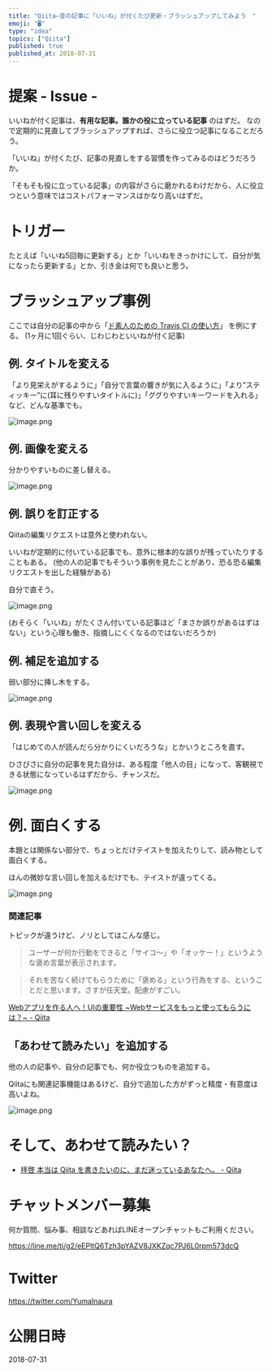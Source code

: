 ```yaml
---
title: "Qiita—昔の記事に「いいね」が付くたび更新・ブラッシュアップしてみよう　"
emoji: "🖥"
type: "idea"
topics: ["Qiita"]
published: true
published_at: 2018-07-31
---
```


# 提案 - Issue -

いいねが付く記事は、**有用な記事。誰かの役に立っている記事** のはずだ。
なので定期的に見直してブラッシュアップすれば、さらに役立つ記事になることだろう。

「いいね」が付くたび、記事の見直しをする習慣を作ってみるのはどうだろうか。

「そもそも役に立っている記事」の内容がさらに磨かれるわけだから、人に役立つという意味ではコストパフォーマンスはかなり高いはずだ。

# トリガー

たとえば「いいね5回毎に更新する」とか「いいねをきっかけにして、自分が気になったら更新する」とか、引き金は何でも良いと思う。


# ブラッシュアップ事例

ここでは自分の記事の中から「[ド素人のための Travis CI の使い方](https://qiita.com/YumaInaura/items/8021d38cb202950fb18c)」 を例にする。
(1ヶ月に1回ぐらい、じわじわといいねが付く記事)

## 例. タイトルを変える

「より見栄えがするように」「自分で言葉の響きが気に入るように」「より”スティッキー”に(耳に残りやすいタイトルに)」「ググりやすいキーワードを入れる」など、どんな基準でも。

![image.png](https://qiita-image-store.s3.amazonaws.com/0/89618/55b044ef-d0e6-b278-3a7e-7cebe366b4c6.png)

## 例. 画像を変える

分かりやすいものに差し替える。

![image.png](https://qiita-image-store.s3.amazonaws.com/0/89618/61c18c79-16de-aa04-9c12-540196b4105e.png)

## 例. 誤りを訂正する

Qiitaの編集リクエストは意外と使われない。

いいねが定期的に付いている記事でも、意外に根本的な誤りが残っていたりすることもある。
(他の人の記事でもそういう事例を見たことがあり、恐る恐る編集リクエストを出した経験がある)

自分で直そう。

![image.png](https://qiita-image-store.s3.amazonaws.com/0/89618/b549f9e1-4743-085a-1b10-4af9ddafd1d7.png)

(おそらく「いいね」がたくさん付いている記事ほど「まさか誤りがあるはずはない」という心理も働き、指摘しにくくなるのではないだろうか)

## 例. 補足を追加する

弱い部分に挿し木をする。

![image.png](https://qiita-image-store.s3.amazonaws.com/0/89618/d8d9bc28-16c7-d839-019a-74f00b4345ad.png)

## 例. 表現や言い回しを変える

「はじめての人が読んだら分かりにくいだろうな」とかいうところを直す。

ひさびさに自分の記事を見た自分は、ある程度「他人の目」になって、客観視できる状態になっているはずだから、チャンスだ。

![image.png](https://qiita-image-store.s3.amazonaws.com/0/89618/9e1950df-80cb-e21c-014f-77b41acc6094.png)

# 例. 面白くする

本題とは関係ない部分で、ちょっとだけテイストを加えたりして、読み物として面白くする。

ほんの微妙な言い回しを加えるだけでも、テイストが違ってくる。


![image.png](https://qiita-image-store.s3.amazonaws.com/0/89618/5768e546-939b-320a-5f63-2d1d5e378f02.png)

### 関連記事

トピックが違うけど、ノリとしてはこんな感じ。

>ユーザーが何か行動をできると「サイコ〜」や「オッケー！」というような褒め言葉が表示されます。

>それを苦なく続けてもらうために「褒める」という行為をする、ということだと思います。さすが任天堂。配慮がすごい。

[Webアプリを作る人へ！UIの重要性 ~Webサービスをもっと使ってもらうには？~ - Qiita](https://qiita.com/Yahirrro/items/d418746e40ff2bf2241a)

## 「あわせて読みたい」を追加する

他の人の記事や、自分の記事でも、何か役立つものを追加する。

Qiitaにも関連記事機能はあるけど、自分で追加した方がずっと精度・有意度は高いよね。

![image.png](https://qiita-image-store.s3.amazonaws.com/0/89618/ba7b455b-cc75-999c-b5b1-2f66c68bf791.png)


# そして、あわせて読みたい？

- [拝啓 本当は Qiita を書きたいのに、まだ迷っているあなたへ。 - Qiita](https://qiita.com/YumaInaura/items/4d2c602d59c62daa9344)








<!-- Update From Qiita API -->

# チャットメンバー募集


何か質問、悩み事、相談などあればLINEオープンチャットもご利用ください。

https://line.me/ti/g2/eEPltQ6Tzh3pYAZV8JXKZqc7PJ6L0rpm573dcQ





# Twitter


https://twitter.com/YumaInaura


<!-- Update From Qiita API -->



# 公開日時

2018-07-31
